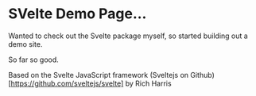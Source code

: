 # SVelte Demo Page...

Wanted to check out the Svelte package myself, so started building out a demo site.

So far so good.

Based on the Svelte JavaScript framework (Sveltejs on Github)[https://github.com/sveltejs/svelte] by Rich Harris